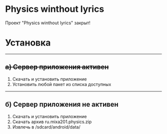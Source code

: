 # Physics winthout lyrics

Проект "Physics winthout lyrics" закрыт!

# Установка

-------------------------------------------
~~а) Сервер приложения активен~~
-------------------------------------------
1. Скачать и установить приложение
2. Установить любой пакет из списка доступных

-------------------------------------------
б) Сервер приложения не активен
-------------------------------------------
1. Скачать и установить приложение
2. Скачать архив ru.mixa201.physics.zip
3. Извлечь в /sdcard/android/data/
